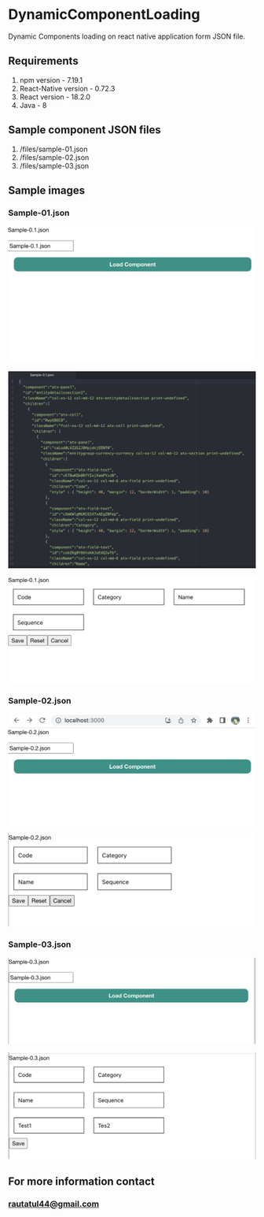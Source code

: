# DynamicComponentLoading
Dynamic Components loading on react native application form JSON file.

## Requirements
1. npm version - 7.19.1
2. React-Native version - 0.72.3
3. React version - 18.2.0
4. Java - 8
   
## Sample component JSON files
1. /files/sample-01.json
2. /files/sample-02.json
3. /files/sample-03.json

## Sample images
### Sample-01.json
![Screenshot](/images/1.png)

![Screenshot](/images/2.png)

![Screenshot](/images/3.png)

### Sample-02.json
![Screenshot](/images/4.png)

![Screenshot](/images/5.png)

### Sample-03.json
![Screenshot](/images/6.png)

![Screenshot](/images/7.png)

## For more information contact
### rautatul44@gmail.com




